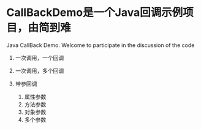 # CallBackDemo是一个Java回调示例项目，由简到难
Java CallBack Demo. Welcome to participate in the discussion of the code


1. 一次调用，一个回调

2. 一次调用，多个回调

3. 带参回调
    1. 属性参数
    2. 方法参数
    3. 对象参数
    4. 多个参数
